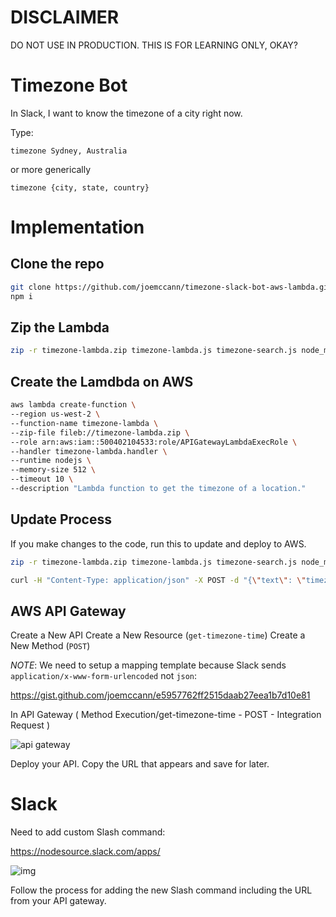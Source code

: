 # DISCLAIMER

DO NOT USE IN PRODUCTION. THIS IS FOR LEARNING ONLY, OKAY?

# Timezone Bot

In Slack, I want to know the timezone of a city right now.

Type:

`timezone Sydney, Australia`

or more generically

`timezone {city, state, country}`

# Implementation

## Clone the repo

```sh
git clone https://github.com/joemccann/timezone-slack-bot-aws-lambda.git && cd timezone-slack-bot-aws-lambda
npm i
```

## Zip the Lambda

```sh
zip -r timezone-lambda.zip timezone-lambda.js timezone-search.js node_modules
```

## Create the Lamdbda on AWS

```sh
aws lambda create-function \
--region us-west-2 \
--function-name timezone-lambda \
--zip-file fileb://timezone-lambda.zip \
--role arn:aws:iam::500402104533:role/APIGatewayLambdaExecRole \
--handler timezone-lambda.handler \
--runtime nodejs \
--memory-size 512 \
--timeout 10 \
--description "Lambda function to get the timezone of a location."
```

## Update Process

If you make changes to the code, run this to update and deploy to AWS.

```sh
zip -r timezone-lambda.zip timezone-lambda.js timezone-search.js node_modules && aws lambda update-function-code --function-name timezone-lambda --zip-file fileb://timezone-lambda.zip
```

```sh
curl -H "Content-Type: application/json" -X POST -d "{\"text\": \"timezone new york city\"}" https://xuq8c563mi.execute-api.us-west-2.amazonaws.com/test/get-timezone-time
```

## AWS API Gateway

Create a New API
Create a New Resource (`get-timezone-time`)
Create a New Method (`POST`)

*NOTE*: We need to setup a mapping template because Slack sends `application/x-www-form-urlencoded` not `json`:

https://gist.github.com/joemccann/e5957762ff2515daab27eea1b7d10e81

In API Gateway (  Method Execution/get-timezone-time - POST - Integration Request )

![api gateway](https://cldup.com/Po9wzeOLI6-3000x3000.png)

Deploy your API.  Copy the URL that appears and save for later.

# Slack

Need to add custom Slash command:

https://nodesource.slack.com/apps/

![img](https://cldup.com/iyZtyGrRAh.thumb.png)

Follow the process for adding the new Slash command including the URL from your API gateway.
